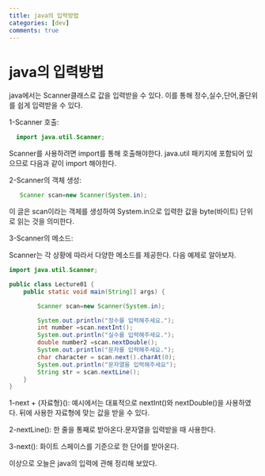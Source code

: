 ```yaml
---
title: java의 입력방법
categories: [dev]
comments: true
---
```

java의 입력방법
=============

java에서는 Scanner클래스로 값을 입력받을 수 있다.
이를 통해 정수,실수,단어,줄단위를 쉽게 입력받을 수 있다.

1-Scanner 호출:
  
  ```java
    import java.util.Scanner;  
  ```  
   
  Scanner를 사용하려면 import를 통해 호출해야한다. 
  java.util 패키지에 포함되어 있으므로 다음과 같이 import 해야한다.
  
2-Scanner의 객체 생성:

  ```java
     Scanner scan=new Scanner(System.in);
  ```
  
이 글은 scan이라는 객체를 생성하여 System.in으로 입력한 값을 byte(바이트) 단위로 읽는 것을 의미한다.

3-Scanner의 메소드:

Scanner는 각 상황에 따라서 다양한 메소드를 제공한다.
다음 예제로 알아보자.

```java
import java.util.Scanner;

public class Lecture01 {
    public static void main(String[] args) {

        Scanner scan=new Scanner(System.in);

        System.out.println("정수를 입력해주세요.");
        int number =scan.nextInt();
        System.out.println("실수를 입력해주세요.");
        double number2 =scan.nextDouble();
        System.out.println("문자를 입력해주세요.");
        char character = scan.next().charAt(0);
        System.out.println("문자열을 입력해주세요");
        String str = scan.nextLine();
    }
}
```

1-next + {자료형}():
      예시에서는 대표적으로 nextInt()와 nextDouble()을 사용하였다. 
      뒤에 사용한 자료형에 맞는 값을 받을 수 있다.

2-nextLine():
      한 줄을 통째로 받아온다.문자열을 입력받을 때 사용한다.
    
3-next():
      화이트 스페이스를 기준으로 한 단어를 받아온다.

이상으로 오늘은 java의 입력에 관해 정리해 보았다.
